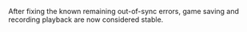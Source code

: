 After fixing the known remaining out-of-sync errors, game saving and recording playback are now considered stable.
